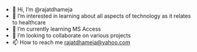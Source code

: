 - 👋 Hi, I’m @rajatdhameja
- 👀 I’m interested in learning about all aspects of technology 
as it relates to healthcare
- 🌱 I’m currently learning MS Access
- 💞️ I’m looking to collaborate on various projects
- 📫 How to reach me rajatdhameja@yahoo.com


